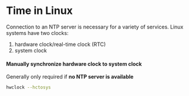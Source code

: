 # Time in Linux

Connection to an NTP server is necessary for a variety of services.
Linux systems have two clocks:
  1. hardware clock/real-time clock (RTC)
  2. system clock

#### Manually synchronize hardware clock to system clock
Generally only required if __no NTP server is available__
```bash
hwclock --hctosys
```
